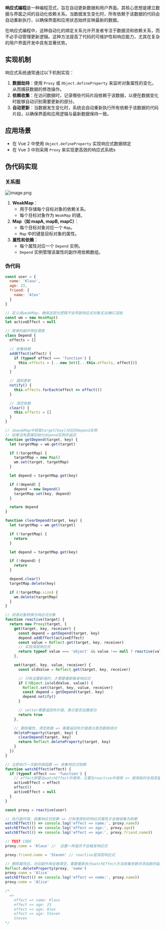 **响应式编程**是一种编程范式，旨在自动更新数据和用户界面。其核心思想是建立数据与界面之间的自动化依赖关系。当数据发生变化时，所有依赖于该数据的代码会自动重新执行，以确保界面和应用状态始终反映最新的数据。

在响应式编程中，这种自动化的绑定关系允许开发者专注于数据流和依赖关系，而不必手动管理更新逻辑。这种方法提高了代码的可维护性和响应能力，尤其在复杂的用户界面开发中具有显著优势。



## 实现机制

响应式系统通常通过以下机制实现：

1. **数据劫持**：使用 `Proxy` 或 `Object.defineProperty` 来监听对象属性的变化，从而捕获数据的修改操作。
2. **依赖收集**：在访问数据时，记录哪些代码片段依赖于该数据，以便在数据变化时能够自动识别需要更新的部分。
3. **自动更新**：当数据发生变化时，系统会自动重新执行所有依赖于该数据的代码片段，以确保界面和应用逻辑与最新数据保持一致。



## 应用场景

- 在 Vue 2 中使用 `Object.defineProperty` 实现响应式数据绑定
- 在 Vue 3 中则采用 `Proxy` 来实现更高效的响应式系统s



## 伪代码实现

### 关系图

![image.png](https://s2.loli.net/2024/11/25/Xgkr1JetRzaCT94.png) 

1. **WeakMap**：
   - 用于存储每个目标对象的依赖关系。
   - 每个目标对象作为 `WeakMap` 的键。
2. **Map（如 mapA, mapB, mapC）**：
   - 每个目标对象对应一个 `Map`。
   - `Map` 中的键是目标对象的属性。
3. **属性和依赖**：
   - 每个属性对应一个 `Depend` 实例。
   - `Depend` 实例管理该属性的副作用依赖数组。



### 伪代码

```js
const user = {
  name: 'Klaus',
  age: 23,
  friend: {
    name: 'Alex'
  }
}

// 定义成weakMap，确保这部分逻辑不会导致响应式对象无法被GC回收
const wm = new WeakMap()
let activeEffect = null

// 简单的副作用处理类
class Depend {
  effects = []

  // 收集依赖
  addEffect(effect) {
    if (typeof effect === 'function') {
      this.effects = [...new Set([...this.effects, effect])]
    }
  }

  // 通知更新
  notify() {
    this.effects.forEach(effect => effect())
  }

  // 清空依赖
  clear() {
    this.effects = []
  }
}

// 从weakMap中获取target[key]对应的depend实例
// 如果没有直接初始化depend实例并返回
function getDepend(target, key) {
  let targetMap = wm.get(target)

  if (!targetMap) {
    targetMap = new Map()
    wm.set(target, targetMap)
  }

  let depend = targetMap.get(key)

  if (!depend) {
    depend = new Depend()
    targetMap.set(key, depend)
  }

  return depend
}

function clearDepend(target, key) {
  let targetMap = wm.get(target)

  if (!targetMap) {
    return
  }

  let depend = targetMap.get(key)

  if (!depend) {
    return
  }

  depend.clear()
  targetMap.delete(key)

  if (!targetMap.size) {
    wm.delete(targetMap)
  }
}

// 将源对象转换为响应式对象
function reactive(target) {
  return new Proxy(target, {
    get(target, key, receiver) {
      const depend = getDepend(target, key)
      depend.addEffect(activeEffect)
      const value = Reflect.get(target, key, receiver)
      // 实现深层响应式
      return typeof value === 'object' && value !== null ? reactive(value) : value
    },

    set(target, key, value, receiver) {
      const oldValue = Reflect.get(target, key, receiver)

      // 只有设置新值时，才需要重新触发响应式
      if (!Object.is(oldValue, value)) {
        Reflect.set(target, key, value, receiver)
        const depend = getDepend(target, key)
        depend.notify()
      }

      // setter需要返回布尔值，表示是否设置成功
      return true
    },

    // 删除属性，清空依赖 => 需要返回布尔值表示是否删除成功
    deleteProperty(target, key) {
      clearDepend(target, key)
      return Reflect.deleteProperty(target, key)
    }
  })
}

// 立即执行一次副作用函数 => 收集响应式依赖
function watchEffect(effect) {
  if (typeof effect === 'function') {
    // effect即要在watchEffect中使用，又要在reactive中使用 => 使用临时全局变量进行中转
    activeEffect = effect
    effect()
    activeEffect = null
  }
}

const proxy = reactive(user)

// 执行副作用，收集响应式依赖 => 只有使用到的响应式属性才会被收集为依赖
watchEffect(() => console.log('effect => name:', proxy.name))
watchEffect(() => console.log('effect => age:', proxy.age))
watchEffect(() => console.log('effect => age:', proxy.friend.name))

// TEST CODE
proxy.name = 'Klaus' //  设置一样值并不会触发响应式

proxy.friend.name = 'Steven' // reactive是深层响应式

// 删除属性后，对应副作用会被清空，需要重新执行watchEffect方法收集依赖并添加新的副作用
Reflect.deleteProperty(proxy, 'name')
proxy.name = 'Alice'
watchEffect(() => console.log('effect => name:', proxy.name))
proxy.name = 'Alice'

/*
  =>
    effect => name: Klaus
    effect => age: 23
    effect => age: Alex
    effect => age: Steven
    Steven
*/
```

